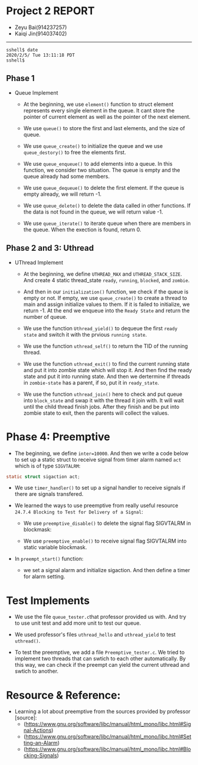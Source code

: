# Project 2 REPORT #
- Zeyu Bai(914237257)
- Kaiqi Jin(914037402)
---
```shell
sshell$ date
2020/2/5/ Tue 13:11:18 PDT
sshell$
```
## Phase 1 ##
- Queue Implement
    
    - At the beginning, we use `element()` function to struct element represents every single element in the queue. It cant store the pointer of current element as well as the pointer of the next element.
    
    - We use `queue()` to store the first and last elements, and the size of queue.
    
    - We use `queue_create()` to initialize the queue and we use `queue_destory()` to free the elements first. 
    
    - We use `queue_enqueue()` to add elements into a queue. In this function, we consider two situation. The queue is empty and the queue already had some members.
    
    - We use `queue_dequeue()` to delete the first element. If the queue is empty already, we will return -1.
    
    - We use `queue_delete()` to delete the data called in other functions. If the data is not found in the queue, we will return value -1. 
    
    - We use `queue_iterate()` to iterate queue when there are members in the queue. When the exection is found, return 0.


## Phase 2 and 3: Uthread ##

- UThread Implement
    - At the beginning, we define `UTHREAD_MAX` and `UTHREAD_STACK_SIZE`. And create 4 static thread_state `ready`, `running`, `blocked`, and `zombie`.
   
     - And then in our `initialization()` function, we check if the queue is empty or not. If empty, we use `queue_create()` to create a thread to main and assign initialize values to them. If it is failed to initialize, we return -1.  At the end we enqueue into the `Ready State` and return the number of queue.

    - We use the function `Uthread_yield()` to dequeue the first `ready state` and switch it with the prvious `running state`. 
    
    - We use the function `uthread_self()` to return the TID of the running thread. 
    
    - We use the function `uthread_exit()` to find the current running state and put it into zombie state which will stop it. And then find the ready state and put it into running state. And then we dertermine if  threads in `zombie-state` has a parent, if so, put it in `ready_state`.
    
    - We use the function `uthread_join()` here to check and put queue into `block_state` and swap it with the thread it join with. It will wait until the child thread finish jobs. After they finish and be put into zombie state to exit, then the parents will collect the values.


# Phase 4: Preemptive #

- The beginning, we define `inter=10000`. And then we write a code below to set up a static struct to receive signal from timer alarm named `act` which is of type `SIGVTALRM`:
```c
static struct sigaction act; 
```

- We use `timer_handler()` to set up a signal handler to receive signals if there are signals transfered.

- We learned the ways to use preemptive from really useful resource `24.7.4 Blocking to Test for Delivery of a Signal`: 
    - We use `preemptive_disable()` to delete the signal flag SIGVTALRM in blockmask:
    
    - We use `preemptive_enable()` to receive signal flag SIGVTALRM into static variable blockmask. 

- In `preempt_start()` function:
    - we set a signal alarm and initialize sigaction. And then define a timer for alarm setting. 

# Test Implements #

- We use the file `queue_tester.c`that professor provided us with. And try to use unit test and add more unit to test our queue.

- We used professor's files `uthread_hello` and `uthread_yield` to test `uthread()`.

- To test the preemptive, we add a file `Preemptive_tester.c`. We tried to implement two threads that can swtich to each other automatically. By this way, we can check if the preempt can yield the current uthread and swtich to another. 


# Resource & Reference:


 - Learning a lot about preemptive from the sources provided by professor [source]:
    - (https://www.gnu.org/software/libc/manual/html_mono/libc.html#Signal-Actions)
    - (https://www.gnu.org/software/libc/manual/html_mono/libc.html#Setting-an-Alarm)
    - (https://www.gnu.org/software/libc/manual/html_mono/libc.html#Blocking-Signals)
 








    
    